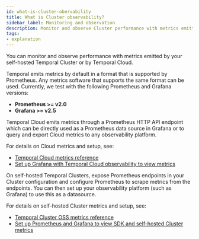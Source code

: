 ```yaml
---
id: what-is-cluster-obervability
title: What is Cluster observability?
sidebar_label: Monitoring and observation
description: Monitor and observe Cluster performance with metrics emitted by your self-hosted Temporal Cluster or by Temporal Cloud.
tags:
- explanation
---
```


You can monitor and observe performance with metrics emitted by your self-hosted Temporal Cluster or by Temporal Cloud.

Temporal emits metrics by default in a format that is supported by Prometheus.
Any metrics software that supports the same format can be used.
Currently, we test with the following Prometheus and Grafana versions:

- **Prometheus >= v2.0**
- **Grafana >= v2.5**

Temporal Cloud emits metrics through a Prometheus HTTP API endpoint which can be directly used as a Prometheus data source in Grafana or to query and export Cloud metrics to any observability platform.

For details on Cloud metrics and setup, see:

- [Temporal Cloud metrics reference](/cloud/how-to-monitor-temporal-cloud-metrics)
- [Set up Grafana with Temporal Cloud observability to view metrics](/kb/prometheus-grafana-setup-cloud#data-sources-configuration-for-temporal-cloud-and-sdk-metrics-in-grafana)

On self-hosted Temporal Clusters, expose Prometheus endpoints in your Cluster configuration and configure Prometheus to scrape metrics from the endpoints. You can then set up your observability platform (such as Grafana) to use this as a datasource.

For details on self-hosted Cluster metrics and setup, see:

- [Temporal Cluster OSS metrics reference](/references/cluster-metrics)
- [Set up Prometheus and Grafana to view SDK and self-hosted Cluster metrics](/kb/prometheus-grafana-setup)

